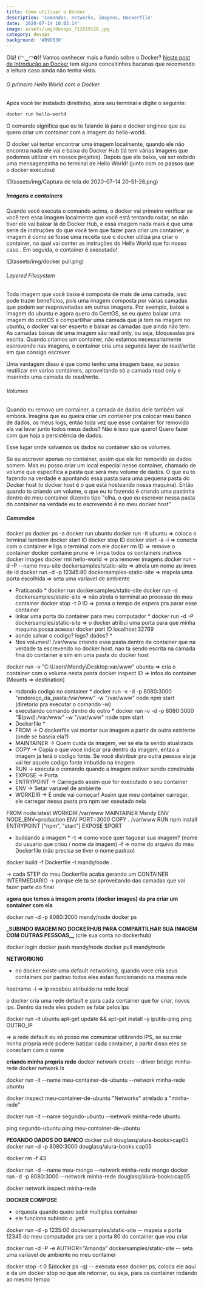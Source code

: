 ```yaml
---
title: Como utilizar o Docker
description: 'Comandos, networks, imagens, Dockerfile'
date: '2020-07-14 10:03:14'
image: assets/img/devops_712619128.jpg
category: devops
background: '#B9D030'
---
```

Olá! (◠‿◠✿)! Vamos conhecer mais a fundo sobre o Docker? [Neste post de Introdução ao Docker](https://allonsmandy.netlify.app/blog/docker/) tem alguns conceitinhos bacanas que recomendo a leitura caso ainda não tenha visto.

###### O primeiro Hello World com o Docker

Após você ter instalado direitinho, abra seu terminal e digite o seguinte:

```powershell
docker run hello-world
```

O comando significa que eu to falando lá para o docker enginee que eu quero criar um container com a imagem do hello-world.

O docker vai tentar encontrar uma imagem localmente, quando ele não encontra nada ele vai e baixa do Docker Hub (lá tem várias imagens que podemos utilizar em nossos projetos). Depois que ele baixa, vai ser exibido uma mensagenzinha no terminal de Hello World! (junto com os passos que o docker executou)

![](assets/img/Captura de tela de 2020-07-14 20-51-26.png)

##### Imagens e containers

Quando você executa o comando acima, o docker vai primeiro verificar se você tem essa imagem localmente que você está tentando rodar, se não tiver ele vai baixar lá do Docker Hub, e essa imagem nada mais é que uma serie de instruções do que você tem que fazer para criar um container, a imagem é como se fosse uma receita que o docker utiliza pra criar o container, no qual vai conter as instruções do Hello World que foi nosso caso.. Em seguida, o container é executado!

![](assets/img/docker pull.png)

###### Layered Filesystem

Toda imagem que você baixa é composta de mais de uma camada, isso pode trazer beneficios, pois uma imagem composta por várias camadas que podem ser reaproveitadas em outras imagens. Por exemplo, baixei a imagem do ubuntu e agora quero do CentOS, se eu quero baixar uma imagem do centOS e compartilhar uma camada que já tem na imagem no ubuntu, o docker vai ser esperto e baixar as camadas que ainda não tem. As camadas baixas de uma imagem são read only, ou seja, bloqueadas pra escrita. Quando criamos um container, não estamos necessariamente escrevendo nas imagens, o container cria uma segunda layer de read/write em que consigo escrever.

Uma vantagem disso é que como tenho uma imagem base, eu posso reutilizar em varios containers, aproveitando só a camada read only e inserindo uma camada de read/write.

###### Volumes

Quando eu removo um container, a camada de dados dele também vai embora. Imagina que eu queira criar um container pra colocar meu banco de dados, os meus logs, então toda vez que esse container for removido ela vai levar junto todos meus dados? Não é isso que quero! Quero fazer com que haja a persistência de dados.

Esse lugar onde salvamos os dados no container são os volumes.

Se eu escrever apenas no container, assim que ele for removido os dados somem. Mas eu posso criar um local especial nesse container, chamado de volume que especifica a pasta que será meu volume de dados. O que eu to fazendo na verdade é apontando essa pasta para uma pequena pasta do Docker host (o docker host é o que está hosteando nossa maquina). Então quando to criando um volume, o que eu to fazendo é criando uma pastinha dentro do meu container dizendo tipo "olha, o que eu escrever nessa pasta do container na verdade eu to escrevendo é no meu docker host"

##### Comandos

docker ps docker ps -a
docker run ubuntu
docker run -it ubuntu => coloca o terminal tambem
docker start ID
docker stop ID
docker start -a -i => conecta com o container e liga o terminal com ele
docker rm ID => remove o container
docker containe prune => limpa todos os containers inativos
docker images 
docker rmi hello-world => pra remover imagens
docker run -d -P --name meu-site dockersamples/static-site => atrela um nome ao inves de id
docker run -d -p 12345:80 dockersamples-static-site => mapeia uma porta escolhida
 => seta uma variavel de ambiente

* Praticando * docker run dockersamples/static-site
  docker run -d dockersamples/static-site => não atrela o terminal ao processo do meu container
  docker stop -t 0 ID => passa o tempo de espera pra parar esse container
* linkar uma porta do container para meu computador * docker run -d -P dockersamples/static-site => o docker atribui uma porta para que minha maquina possa acessar
  docker port ID
  localhost:32769
* aonde salvar o codigo? logs? dados? *
* Nos volumes!! /var/www criando essa pasta dentro de container que na verdade ta escrevendo no docker host.
  nao ta sendo escrita na camada fina do container e sim em uma pasta do docker host 

docker run -v "C:\Users\Mandy\Desktop:var/www" ubuntu => cria o container com o volume nesta pasta  docker inspect ID => infos do container (Mounts => destination)

* rodando codigo no container * docker run -v -d -p 8080:3000 "endereço_da_pasta:/var/www" -w "/var/www" node npm start
  (diretorio pra executar o comando -w)
* executando comando dentro do outro * docker run -v -d -p 8080:3000 "$(pwd):/var/www" -w "/var/www" node npm start
* Dockerfile *
* FROM -> O dockerfile vai montar sua imagem a partir de outra existente (onde se baseia ela?)
* MAINTAINER -> Quem cuida da imagem, ver se ela ta sendo atualizada
* COPY -> Copia o que voce indicar pra dentro da imagem, entao a imagem ja terá o codigo fonte. Se você distribuir pra outra pessoa ela ja vai ter aquele codigo fonte imbutido na imagem
* RUN -> executa o comando quando a imagem estiver sendo construida
* EXPOSE -> Porta
* ENTRYPOINT -> Carregado assim que for executado o seu container
* ENV -> Setar variavel de ambiente
* WORKDIR -> É onde vai começar!  Assim que meu container carregar, ele carregar nessa pasta pro npm ser exeutado nela

FROM node:latest WORKDIR /var/www
MAINTAINER Mandy 
ENV NODE_ENV=production
ENV PORT=3000
COPY . /var/www 
RUN npm install 
ENTRYPOINT \["npm", "start"] EXPOSE $PORT

* buildando a imagem * -t => como voce quer taguear sua imagem? (nome do usuario que criou / nome da imagem)
  -f => nome do arquivo do meu Dockerfile (não precisa se tiver o nome padrao)

docker build -f Dockerfile -t mandy/node .

\-> cada STEP do meu Dockerfile acaba gerando um CONTAINER INTERMEDIARIO -> porque ele ta se aproveitando das camadas que vai fazer parte do final

 **agora que temos a imagem pronta (docker images) da pra criar um container com ela** 

docker run -d -p 8080:3000 mandy/node  docker ps

**_**SUBINDO IMAGEM NO DOCKERHUB PARA COMPARTILHAR SUA IMAGEM COM OUTRAS PESSOAS**__** (crie sua conta no dockerhub)

docker login docker push mandy/node 
docker pull mandy/node 

**__**NETWORKING**__**

* no docker existe uma default networking, quando voce cria seus containers por padrao todos eles estao funcionando na mesma rede 

hostname -i => ip recebeu atribuido na rede local

o docker cria uma rede default e para cada container que for criar, novos ips. Dentro da rede eles podem se falar pelos ips 

docker run -it ubuntu  apt-get update && apt-get install -y iputils-ping
ping OUTRO_IP

\=> a rede default eu só posso me comunicar utilizando IPS, se eu criar minha propria rede poderei  batizar cada container, a partir disso eles se conectam com o nome 

 **criando minha propria rede**   docker network create --driver bridge minha-rede
docker network ls

docker run -it --name meu-container-de-ubuntu --network minha-rede ubuntu

docker inspect meu-container-de-ubuntu  "Networks" atrelado a "minha-rede"

docker run -it --name segundo-ubuntu --network minha-rede ubuntu

ping segundo-ubuntu ping meu-container-de-ubuntu

**__**PEGANDO DADOS DO BANCO**__** docker pull douglasq/alura-books>cap05
docker run -d -p 8080:3000 douglasq/alura-books:cap05 

docker rm -f 43

docker run -d --name meu-mongo --network minha-rede mongo docker run -d -p 8080:3000 --network minha-rede douglasq/alura-books:cap05 

docker network inspect minha-rede 

**__**DOCKER COMPOSE**__**

* orquesta quando quero subir multiplos container 
* ele funciona subindo o .yml



docker run -d -p 1235:00 dockersamples/static-site -- mapeia a porta 12345 do meu computador pra ser a porta 80 do container que vou criar

docker run -d -P -e AUTHOR="Amanda" dockersamples/static-site -- seta uma variavel de ambiente no meu container

docker stop -t 0 $(docker ps -q) -- executa esse docker ps, coloca ele aqui e da um docker stop no que ele retornar, ou seja, para os container rodando ao mesmo tempo
